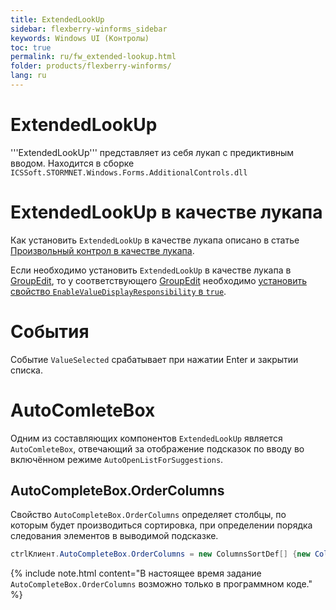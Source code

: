 ```yaml
---
title: ExtendedLookUp
sidebar: flexberry-winforms_sidebar
keywords: Windows UI (Контролы)
toc: true
permalink: ru/fw_extended-lookup.html
folder: products/flexberry-winforms/
lang: ru
---
```

# ExtendedLookUp
'''ExtendedLookUp''' представляет из себя лукап с предиктивным вводом. Находится в сборке `ICSSoft.STORMNET.Windows.Forms.AdditionalControls.dll`

# ExtendedLookUp в качестве лукапа
Как установить `ExtendedLookUp` в качестве лукапа описано в статье [Произвольный контрол в качестве лукапа](fo_custom-lookup.html). 

Если необходимо установить `ExtendedLookUp` в качестве лукапа в [GroupEdit](fw_group-edit.html), то у соответствующего [GroupEdit](fw_group-edit.html) необходимо [установить свойство `EnableValueDisplayResponsibility` в `true`](fw_displaying-master-in-groupedit.html).

# События
Событие `ValueSelected` срабатывает при нажатии Enter и закрытии списка.

# AutoComleteBox
Одним из составляющих компонентов `ExtendedLookUp` является `AutoComleteBox`, отвечающий за отображение подсказок по вводу во включённом режиме `AutoOpenListForSuggestions`.

## AutoCompleteBox.OrderColumns
Свойство `AutoCompleteBox.OrderColumns` определяет столбцы, по которым будет производиться сортировка, при определении порядка следования элементов в выводимой подсказке. 

```cs
ctrlКлиент.AutoCompleteBox.OrderColumns = new ColumnsSortDef[] {new ColumnsSortDef("Прописка", SortOrder.Asc) };
```


{% include note.html content="В настоящее время задание `AutoCompleteBox.OrderColumns` возможно только в программном коде." %}